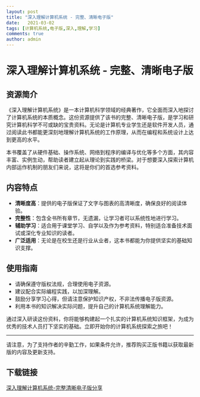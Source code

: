 ```yaml
---
layout: post
title: "深入理解计算机系统 - 完整、清晰电子版"
date:   2021-03-02
tags: [计算机系统,电子版,深入,理解,学习]
comments: true
author: admin
---
```

# 深入理解计算机系统 - 完整、清晰电子版

## 资源简介

《深入理解计算机系统》是一本计算机科学领域的经典著作，它全面而深入地探讨了计算机系统的本质概念。这份资源提供了该书的完整、清晰电子版，是学习和研究计算机科学不可或缺的宝贵资料。无论是计算机专业学生还是软件开发人员，通过阅读此书都能更深刻地理解计算机系统的工作原理，从而在编程和系统设计上达到更高的水平。

本书覆盖了从硬件基础、操作系统、网络到程序的编译与优化等多个方面，其内容丰富、实例生动，帮助读者建立起从理论到实践的桥梁。对于想要深入探索计算机内部运作机制的朋友们来说，这将是你们的首选参考资料。

## 内容特点

- **清晰度高**：提供的电子版保证了文字与图表的高清晰度，确保良好的阅读体验。
- **完整性**：包含全书所有章节，无遗漏，让学习者可以系统性地进行学习。
- **辅助学习**：适合用于课堂学习、自学以及作为参考资料，特别适合准备技术面试或深化专业知识的读者。
- **广泛适用**：无论是在校生还是行业从业者，这本书都能为你提供坚实的基础知识支撑。

## 使用指南

- 请确保遵守版权法规，合理使用电子资源。
- 建议配合实际编程实践，以加深理解。
- 鼓励分享学习心得，但请注意保护知识产权，不非法传播电子版资源。
- 利用本书的知识解决实际问题，提升自己的计算机系统理解能力。

通过深入研读这份资料，你将能够构建起一个扎实的计算机系统知识框架，为成为优秀的技术人员打下坚实的基础。立即开始你的计算机系统探索之旅吧！

---

请注意，为了支持作者的辛勤工作，如果条件允许，推荐购买正版书籍以获取最新版的内容及更新支持。

## 下载链接

[深入理解计算机系统-完整清晰电子版分享](https://pan.quark.cn/s/05a37af2a3fe)
